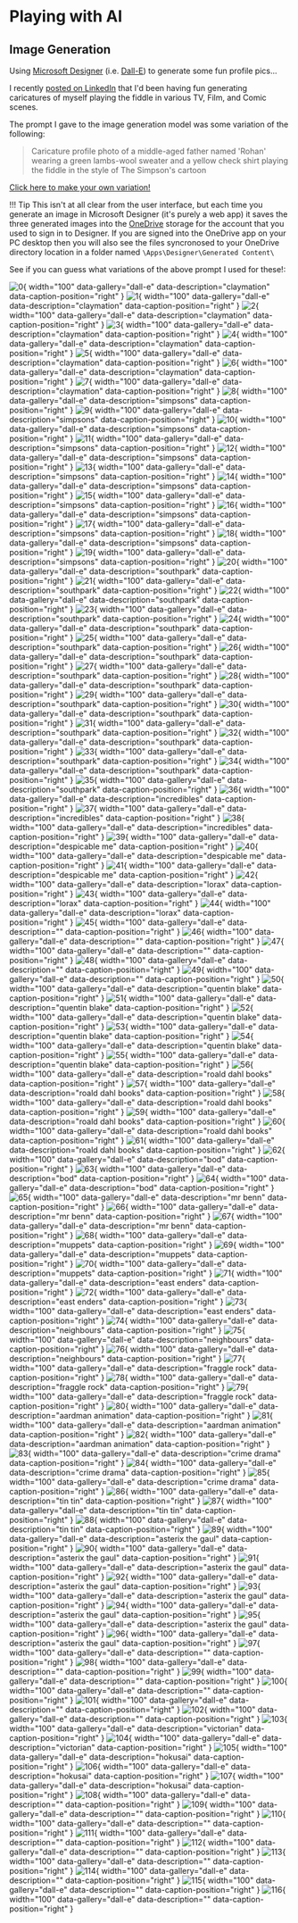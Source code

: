 ﻿# Playing with AI

## Image Generation

Using [Microsoft Designer](https://designer.microsoft.com/) (i.e. [Dall-E](https://openai.com/dall-e-2)) to generate some fun profile pics...

I recently [posted on LinkedIn](https://www.linkedin.com/posts/rohancragg_inspired-by-this-post-from-jack-rowbotham-activity-7135979323596898304-Z0vh?utm_source=share&utm_medium=member_desktop) that I'd been having fun generating caricatures of myself playing the fiddle in various TV, Film, and Comic scenes.

The prompt I gave to the image generation model was some variation of the following:

> Caricature profile photo of a middle-aged father named 'Rohan' wearing a green lambs-wool sweater and a yellow check shirt playing the fiddle in the style of The Simpson's cartoon

[Click here to make your own variation!](https://designer.microsoft.com/image-creator?p=Caricature+profile+photo+of+a+%5Bmiddle-aged%5D+%5Bfather+%5Dnamed+%27%5BRohan%5D%27+wearing+%5Ba+green+lambs-wool+sweater%5D+and+a+%5Byellow+check+shirt%5D+%5Bplaying+the+fiddle%5D+in+the+style+of+%5BThe+Simpson%27s+cartoon%5D&referrer=PromptTemplate)

!!! Tip
    This isn't at all clear from the user interface, but each time you generate an image in Microsoft Designer (it's purely a web app) it saves the three generated images into the [OneDrive](https://onedrive.live.com/) storage for the account that you used to sign in to Designer. If you are signed into the OneDrive app on your PC desktop then you will also see the files syncronosed to your OneDrive directory location in a folder named `\Apps\Designer\Generated Content\`

See if you can guess what variations of the above prompt I used for these!:

<div class="gallery" markdown>

![0](media/dall-e/dalle000.jpg){ width="100" data-gallery="dall-e" data-description="claymation" data-caption-position="right" }
![1](media/dall-e/dalle001.jpg){ width="100" data-gallery="dall-e" data-description="claymation" data-caption-position="right" }
![2](media/dall-e/dalle002.jpg){ width="100" data-gallery="dall-e" data-description="claymation" data-caption-position="right" }
![3](media/dall-e/dalle003.jpg){ width="100" data-gallery="dall-e" data-description="claymation" data-caption-position="right" }
![4](media/dall-e/dalle004.jpg){ width="100" data-gallery="dall-e" data-description="claymation" data-caption-position="right" }
![5](media/dall-e/dalle005.jpg){ width="100" data-gallery="dall-e" data-description="claymation" data-caption-position="right" }
![6](media/dall-e/dalle006.jpg){ width="100" data-gallery="dall-e" data-description="claymation" data-caption-position="right" }
![7](media/dall-e/dalle007.jpg){ width="100" data-gallery="dall-e" data-description="claymation" data-caption-position="right" }
![8](media/dall-e/dalle008.jpg){ width="100" data-gallery="dall-e" data-description="simpsons" data-caption-position="right" }
![9](media/dall-e/dalle009.jpg){ width="100" data-gallery="dall-e" data-description="simpsons" data-caption-position="right" }
![10](media/dall-e/dalle010.jpg){ width="100" data-gallery="dall-e" data-description="simpsons" data-caption-position="right" }
![11](media/dall-e/dalle011.jpg){ width="100" data-gallery="dall-e" data-description="simpsons" data-caption-position="right" }
![12](media/dall-e/dalle012.jpg){ width="100" data-gallery="dall-e" data-description="simpsons" data-caption-position="right" }
![13](media/dall-e/dalle013.jpg){ width="100" data-gallery="dall-e" data-description="simpsons" data-caption-position="right" }
![14](media/dall-e/dalle014.jpg){ width="100" data-gallery="dall-e" data-description="simpsons" data-caption-position="right" }
![15](media/dall-e/dalle015.jpg){ width="100" data-gallery="dall-e" data-description="simpsons" data-caption-position="right" }
![16](media/dall-e/dalle016.jpg){ width="100" data-gallery="dall-e" data-description="simpsons" data-caption-position="right" }
![17](media/dall-e/dalle017.jpg){ width="100" data-gallery="dall-e" data-description="simpsons" data-caption-position="right" }
![18](media/dall-e/dalle018.jpg){ width="100" data-gallery="dall-e" data-description="simpsons" data-caption-position="right" }
![19](media/dall-e/dalle019.jpg){ width="100" data-gallery="dall-e" data-description="simpsons" data-caption-position="right" }
![20](media/dall-e/dalle020.jpg){ width="100" data-gallery="dall-e" data-description="southpark" data-caption-position="right" }
![21](media/dall-e/dalle021.jpg){ width="100" data-gallery="dall-e" data-description="southpark" data-caption-position="right" }
![22](media/dall-e/dalle022.jpg){ width="100" data-gallery="dall-e" data-description="southpark" data-caption-position="right" }
![23](media/dall-e/dalle023.jpg){ width="100" data-gallery="dall-e" data-description="southpark" data-caption-position="right" }
![24](media/dall-e/dalle024.jpg){ width="100" data-gallery="dall-e" data-description="southpark" data-caption-position="right" }
![25](media/dall-e/dalle025.jpg){ width="100" data-gallery="dall-e" data-description="southpark" data-caption-position="right" }
![26](media/dall-e/dalle026.jpg){ width="100" data-gallery="dall-e" data-description="southpark" data-caption-position="right" }
![27](media/dall-e/dalle027.jpg){ width="100" data-gallery="dall-e" data-description="southpark" data-caption-position="right" }
![28](media/dall-e/dalle028.jpg){ width="100" data-gallery="dall-e" data-description="southpark" data-caption-position="right" }
![29](media/dall-e/dalle029.jpg){ width="100" data-gallery="dall-e" data-description="southpark" data-caption-position="right" }
![30](media/dall-e/dalle030.jpg){ width="100" data-gallery="dall-e" data-description="southpark" data-caption-position="right" }
![31](media/dall-e/dalle031.jpg){ width="100" data-gallery="dall-e" data-description="southpark" data-caption-position="right" }
![32](media/dall-e/dalle032.jpg){ width="100" data-gallery="dall-e" data-description="southpark" data-caption-position="right" }
![33](media/dall-e/dalle033.jpg){ width="100" data-gallery="dall-e" data-description="southpark" data-caption-position="right" }
![34](media/dall-e/dalle034.jpg){ width="100" data-gallery="dall-e" data-description="southpark" data-caption-position="right" }
![35](media/dall-e/dalle035.jpg){ width="100" data-gallery="dall-e" data-description="southpark" data-caption-position="right" }
![36](media/dall-e/dalle036.jpg){ width="100" data-gallery="dall-e" data-description="incredibles" data-caption-position="right" }
![37](media/dall-e/dalle037.jpg){ width="100" data-gallery="dall-e" data-description="incredibles" data-caption-position="right" }
![38](media/dall-e/dalle038.jpg){ width="100" data-gallery="dall-e" data-description="incredibles" data-caption-position="right" }
![39](media/dall-e/dalle039.jpg){ width="100" data-gallery="dall-e" data-description="despicable me" data-caption-position="right" }
![40](media/dall-e/dalle040.jpg){ width="100" data-gallery="dall-e" data-description="despicable me" data-caption-position="right" }
![41](media/dall-e/dalle041.jpg){ width="100" data-gallery="dall-e" data-description="despicable me" data-caption-position="right" }
![42](media/dall-e/dalle042.jpg){ width="100" data-gallery="dall-e" data-description="lorax" data-caption-position="right" }
![43](media/dall-e/dalle043.jpg){ width="100" data-gallery="dall-e" data-description="lorax" data-caption-position="right" }
![44](media/dall-e/dalle044.jpg){ width="100" data-gallery="dall-e" data-description="lorax" data-caption-position="right" }
![45](media/dall-e/dalle045.jpg){ width="100" data-gallery="dall-e" data-description="" data-caption-position="right" }
![46](media/dall-e/dalle046.jpg){ width="100" data-gallery="dall-e" data-description="" data-caption-position="right" }
![47](media/dall-e/dalle047.jpg){ width="100" data-gallery="dall-e" data-description="" data-caption-position="right" }
![48](media/dall-e/dalle048.jpg){ width="100" data-gallery="dall-e" data-description="" data-caption-position="right" }
![49](media/dall-e/dalle049.jpg){ width="100" data-gallery="dall-e" data-description="" data-caption-position="right" }
![50](media/dall-e/dalle050.jpg){ width="100" data-gallery="dall-e" data-description="quentin blake" data-caption-position="right" }
![51](media/dall-e/dalle051.jpg){ width="100" data-gallery="dall-e" data-description="quentin blake" data-caption-position="right" }
![52](media/dall-e/dalle052.jpg){ width="100" data-gallery="dall-e" data-description="quentin blake" data-caption-position="right" }
![53](media/dall-e/dalle053.jpg){ width="100" data-gallery="dall-e" data-description="quentin blake" data-caption-position="right" }
![54](media/dall-e/dalle054.jpg){ width="100" data-gallery="dall-e" data-description="quentin blake" data-caption-position="right" }
![55](media/dall-e/dalle055.jpg){ width="100" data-gallery="dall-e" data-description="quentin blake" data-caption-position="right" }
![56](media/dall-e/dalle056.jpg){ width="100" data-gallery="dall-e" data-description="roald dahl books" data-caption-position="right" }
![57](media/dall-e/dalle057.jpg){ width="100" data-gallery="dall-e" data-description="roald dahl books" data-caption-position="right" }
![58](media/dall-e/dalle058.jpg){ width="100" data-gallery="dall-e" data-description="roald dahl books" data-caption-position="right" }
![59](media/dall-e/dalle059.jpg){ width="100" data-gallery="dall-e" data-description="roald dahl books" data-caption-position="right" }
![60](media/dall-e/dalle060.jpg){ width="100" data-gallery="dall-e" data-description="roald dahl books" data-caption-position="right" }
![61](media/dall-e/dalle061.jpg){ width="100" data-gallery="dall-e" data-description="roald dahl books" data-caption-position="right" }
![62](media/dall-e/dalle062.jpg){ width="100" data-gallery="dall-e" data-description="bod" data-caption-position="right" }
![63](media/dall-e/dalle063.jpg){ width="100" data-gallery="dall-e" data-description="bod" data-caption-position="right" }
![64](media/dall-e/dalle064.jpg){ width="100" data-gallery="dall-e" data-description="bod" data-caption-position="right" }
![65](media/dall-e/dalle065.jpg){ width="100" data-gallery="dall-e" data-description="mr benn" data-caption-position="right" }
![66](media/dall-e/dalle066.jpg){ width="100" data-gallery="dall-e" data-description="mr benn" data-caption-position="right" }
![67](media/dall-e/dalle067.jpg){ width="100" data-gallery="dall-e" data-description="mr benn" data-caption-position="right" }
![68](media/dall-e/dalle068.jpg){ width="100" data-gallery="dall-e" data-description="muppets" data-caption-position="right" }
![69](media/dall-e/dalle069.jpg){ width="100" data-gallery="dall-e" data-description="muppets" data-caption-position="right" }
![70](media/dall-e/dalle070.jpg){ width="100" data-gallery="dall-e" data-description="muppets" data-caption-position="right" }
![71](media/dall-e/dalle071.jpg){ width="100" data-gallery="dall-e" data-description="east enders" data-caption-position="right" }
![72](media/dall-e/dalle072.jpg){ width="100" data-gallery="dall-e" data-description="east enders" data-caption-position="right" }
![73](media/dall-e/dalle073.jpg){ width="100" data-gallery="dall-e" data-description="east enders" data-caption-position="right" }
![74](media/dall-e/dalle074.jpg){ width="100" data-gallery="dall-e" data-description="neighbours" data-caption-position="right" }
![75](media/dall-e/dalle075.jpg){ width="100" data-gallery="dall-e" data-description="neighbours" data-caption-position="right" }
![76](media/dall-e/dalle076.jpg){ width="100" data-gallery="dall-e" data-description="neighbours" data-caption-position="right" }
![77](media/dall-e/dalle077.jpg){ width="100" data-gallery="dall-e" data-description="fraggle rock" data-caption-position="right" }
![78](media/dall-e/dalle078.jpg){ width="100" data-gallery="dall-e" data-description="fraggle rock" data-caption-position="right" }
![79](media/dall-e/dalle079.jpg){ width="100" data-gallery="dall-e" data-description="fraggle rock" data-caption-position="right" }
![80](media/dall-e/dalle080.jpg){ width="100" data-gallery="dall-e" data-description="aardman animation" data-caption-position="right" }
![81](media/dall-e/dalle081.jpg){ width="100" data-gallery="dall-e" data-description="aardman animation" data-caption-position="right" }
![82](media/dall-e/dalle082.jpg){ width="100" data-gallery="dall-e" data-description="aardman animation" data-caption-position="right" }
![83](media/dall-e/dalle083.jpg){ width="100" data-gallery="dall-e" data-description="crime drama" data-caption-position="right" }
![84](media/dall-e/dalle084.jpg){ width="100" data-gallery="dall-e" data-description="crime drama" data-caption-position="right" }
![85](media/dall-e/dalle085.jpg){ width="100" data-gallery="dall-e" data-description="crime drama" data-caption-position="right" }
![86](media/dall-e/dalle086.jpg){ width="100" data-gallery="dall-e" data-description="tin tin" data-caption-position="right" }
![87](media/dall-e/dalle087.jpg){ width="100" data-gallery="dall-e" data-description="tin tin" data-caption-position="right" }
![88](media/dall-e/dalle088.jpg){ width="100" data-gallery="dall-e" data-description="tin tin" data-caption-position="right" }
![89](media/dall-e/dalle089.jpg){ width="100" data-gallery="dall-e" data-description="asterix the gaul" data-caption-position="right" }
![90](media/dall-e/dalle090.jpg){ width="100" data-gallery="dall-e" data-description="asterix the gaul" data-caption-position="right" }
![91](media/dall-e/dalle091.jpg){ width="100" data-gallery="dall-e" data-description="asterix the gaul" data-caption-position="right" }
![92](media/dall-e/dalle092.jpg){ width="100" data-gallery="dall-e" data-description="asterix the gaul" data-caption-position="right" }
![93](media/dall-e/dalle093.jpg){ width="100" data-gallery="dall-e" data-description="asterix the gaul" data-caption-position="right" }
![94](media/dall-e/dalle094.jpg){ width="100" data-gallery="dall-e" data-description="asterix the gaul" data-caption-position="right" }
![95](media/dall-e/dalle095.jpg){ width="100" data-gallery="dall-e" data-description="asterix the gaul" data-caption-position="right" }
![96](media/dall-e/dalle096.jpg){ width="100" data-gallery="dall-e" data-description="asterix the gaul" data-caption-position="right" }
![97](media/dall-e/dalle097.jpg){ width="100" data-gallery="dall-e" data-description="" data-caption-position="right" }
![98](media/dall-e/dalle098.jpg){ width="100" data-gallery="dall-e" data-description="" data-caption-position="right" }
![99](media/dall-e/dalle099.jpg){ width="100" data-gallery="dall-e" data-description="" data-caption-position="right" }
![100](media/dall-e/dalle100.jpg){ width="100" data-gallery="dall-e" data-description="" data-caption-position="right" }
![101](media/dall-e/dalle101.jpg){ width="100" data-gallery="dall-e" data-description="" data-caption-position="right" }
![102](media/dall-e/dalle102.jpg){ width="100" data-gallery="dall-e" data-description="" data-caption-position="right" }
![103](media/dall-e/dalle103.jpg){ width="100" data-gallery="dall-e" data-description="victorian" data-caption-position="right" }
![104](media/dall-e/dalle104.jpg){ width="100" data-gallery="dall-e" data-description="victorian" data-caption-position="right" }
![105](media/dall-e/dalle105.jpg){ width="100" data-gallery="dall-e" data-description="hokusai" data-caption-position="right" }
![106](media/dall-e/dalle106.jpg){ width="100" data-gallery="dall-e" data-description="hokusai" data-caption-position="right" }
![107](media/dall-e/dalle107.jpg){ width="100" data-gallery="dall-e" data-description="hokusai" data-caption-position="right" }
![108](media/dall-e/dalle108.jpg){ width="100" data-gallery="dall-e" data-description="" data-caption-position="right" }
![109](media/dall-e/dalle109.jpg){ width="100" data-gallery="dall-e" data-description="" data-caption-position="right" }
![110](media/dall-e/dalle110.jpg){ width="100" data-gallery="dall-e" data-description="" data-caption-position="right" }
![111](media/dall-e/dalle111.jpg){ width="100" data-gallery="dall-e" data-description="" data-caption-position="right" }
![112](media/dall-e/dalle112.jpg){ width="100" data-gallery="dall-e" data-description="" data-caption-position="right" }
![113](media/dall-e/dalle113.jpg){ width="100" data-gallery="dall-e" data-description="" data-caption-position="right" }
![114](media/dall-e/dalle114.jpg){ width="100" data-gallery="dall-e" data-description="" data-caption-position="right" }
![115](media/dall-e/dalle115.jpg){ width="100" data-gallery="dall-e" data-description="" data-caption-position="right" }
![116](media/dall-e/dalle116.jpg){ width="100" data-gallery="dall-e" data-description="" data-caption-position="right" }

</div>